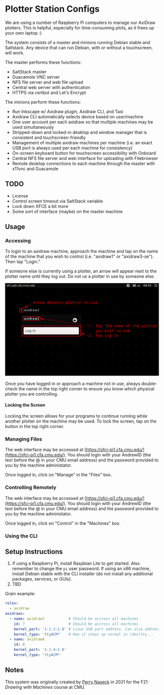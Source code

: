 Plotter Station Configs
=======================
We are using a number of Raspberry Pi computers to manage our AxiDraw plotters. This is helpful, especially for time-consuming plots, as it frees up your own laptop :)

The system consists of a master and minions running Debian stable and Saltstack. Any device that can run Debian, with or without a touchscreen, will work.

The master performs these functions:
 - SaltStack master
 - Guacamole VNC server
 - NFS file server and web file upload
 - Central web server with authentication
 - HTTPS via certbot and Let's Encrypt

The minions perform these functions:
 - Run Inkscape w/ Axidraw plugin, Axidraw CLI, and Taxi
 - Axidraw CLI automatically selects device based on user/machine
 - One user account per each axidraw so that multiple machines may be used simultaneously
 - Stripped-down and locked-in desktop and window manager that is consistent and touchscreen-friendly
 - Management of multiple axidraw machines per machine (i.e. an exact USB port is always used per each machine for consistency)
 - On-screen keyboard button for touchscreen accessibility with Onboard
 - Central NFS file server and web interface for uploading with Filebrowser
 - Remote desktop connections to each machine through the master with x11vnc and Guacamole

## TODO
 - License
 - Control screen timeout via SaltStack variable
 - Lock down XFCE a bit more
 - Some sort of interface (maybe) on the master machine

## Usage

### Accessing

To login to an axidraw machine, approach the machine and tap on the name of the machine that you wish to control (i.e. "axidraw1" or "axidraw3-se"). Then tap "Login."

If someone else is currently using a plotter, an arrow will appear next to the plotter name until they log out. Do not us a plotter in use by someone else.

![Login Screen](docs_assets/README_loginscreen.png)

Once you have logged in or approach a machine not in use, always double-check the name in the top right corner to ensure you know which physical plotter you are controlling.

#### Locking the Screen

Locking the screen allows for your programs to continue running while another plotter on the machine may be used. To lock the screen, tap on the button in the top right corner.

### Managing Files

The web interface may be accessed at [https://sfci-pi1.cfa.cmu.edu/](https://sfci-pi1.cfa.cmu.edu/). You should login with your AndrewID (the text before the @ in your CMU email address) and the password provided to you by the machine administator.

Once logged in, click on "Manage" in the "Files" box.

### Controlling Remotely

The web interface may be accessed at [https://sfci-pi1.cfa.cmu.edu/](https://sfci-pi1.cfa.cmu.edu/). You should login with your AndrewID (the text before the @ in your CMU email address) and the password provided to you by the machine administator.

Once logged in, click on "Control" in the "Machines" box.

### Using the CLI

## Setup Instructions

1. If using a Raspberry Pi, install Raspbian Lite to get started. Also remember to change the `pi` user password. If using an x86 machine, install Debian stable with the CLI installer (do not install any additional packages, services, or GUIs).
2. TBD

Grain example:
```yaml
roles:
  - axidraw
axidraws:
  - name: axidraw7           # Should be accross all machines
    id: 7                    # Should be accross all machines
    kernel_port: '1-1.3:1.0' # Linux USB port address. Can also address USB hubs if needed
    kernel_type: 'ttyACM*'   # How it shows up normal in /dev/tty...
  - name: axidraw8
    id: 8
    kernel_port: '1-1.4:1.0'
    kernel_type: 'ttyACM*'
```

## Notes

This system was originally created by [Perry Naseck](https://perrynaseck.com/) in 2021 for the F21 _Drawing with Machines_ course at CMU.
